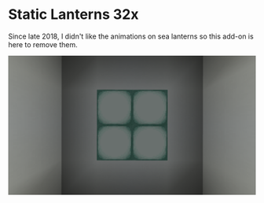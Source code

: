 # Static Lanterns 32x

Since late 2018, I didn't like the animations on sea lanterns so this add-on is here to remove them.

![Preview](https://raw.githubusercontent.com/Hedreon/Addons/main/Faithful/StaticLanterns/32x/images/preview.png)
